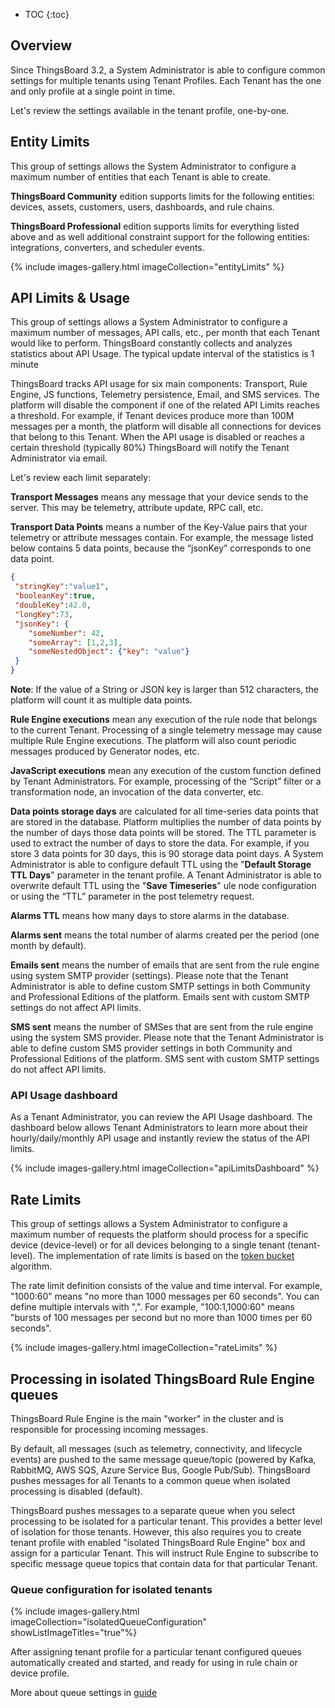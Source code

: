 
* TOC
{:toc}

## Overview

Since ThingsBoard 3.2, a System Administrator is able to configure common settings for multiple tenants using Tenant Profiles. 
Each Tenant has the one and only profile at a single point in time.

Let's review the settings available in the tenant profile, one-by-one.
 
## Entity Limits

This group of settings allows the System Administrator to configure a maximum number of entities that each Tenant is able to create.

**ThingsBoard Community** edition supports limits for the following entities: devices, assets, customers, users, dashboards, and rule chains.

**ThingsBoard Professional** edition supports limits for everything listed above and as well additional constraint support for the following entities: integrations, converters, and scheduler events.

{% include images-gallery.html imageCollection="entityLimits" %}
 
## API Limits & Usage

This group of settings allows a System Administrator to configure a maximum number of messages, API calls, etc., per month that each Tenant would like to perform. 
ThingsBoard constantly collects and analyzes statistics about API Usage. The typical update interval of the statistics is 1 minute

ThingsBoard tracks API usage for six main components: Transport, Rule Engine, JS functions, Telemetry persistence, Email, and SMS services. The platform will disable the component if one of the related API Limits reaches a threshold. 
For example, if Tenant devices produce more than 100M messages per a month, the platform will disable all connections for devices that belong to this Tenant. 
When the API usage is disabled or reaches a certain threshold (typically 80%) ThingsBoard will notify the Tenant Administrator via email.  

Let's review each limit separately:

**Transport Messages** means any message that your device sends to the server. This may be telemetry, attribute update, RPC call, etc.

**Transport Data Points** means a number of the Key-Value pairs that your telemetry or attribute messages contain. 
For example, the message listed below contains 5 data points, because the “jsonKey” corresponds to one data point.  

```json
{
 "stringKey":"value1", 
 "booleanKey":true, 
 "doubleKey":42.0, 
 "longKey":73, 
 "jsonKey": {
    "someNumber": 42,
    "someArray": [1,2,3],
    "someNestedObject": {"key": "value"}
 }
}
```

**Note**: If the value of a String or JSON key is larger than 512 characters, the platform will count it as multiple data points. 
  
**Rule Engine executions** mean any execution of the rule node that belongs to the current Tenant. Processing of a single telemetry message may cause multiple Rule Engine executions. 
The platform will also count periodic messages produced by Generator nodes, etc.

**JavaScript executions** mean any execution of the custom function defined by Tenant Administrators. For example, processing of the “Script” filter or a transformation node, an invocation of the data converter, etc.       

**Data points storage days** are calculated for all time-series data points that are stored in the database. 
Platform multiplies the number of data points by the number of days those data points will be stored. The TTL parameter is used to extract the number of days to store the data. 
For example, if you store 3 data points for 30 days, this is 90 storage data point days.
A System Administrator is able to configure default TTL using the "**Default Storage TTL Days**" parameter in the tenant profile.
A Tenant Administrator is able to overwrite default TTL using the "**Save Timeseries**" ule node configuration or using the “TTL” parameter in the post telemetry request.

**Alarms TTL** means how many days to store alarms in the database.

**Alarms sent** means the total number of alarms created per the period (one month by default).

**Emails sent** means the number of emails that are sent from the rule engine using system SMTP provider (settings). 
Please note that the Tenant Administrator is able to define custom SMTP settings in both Community and Professional Editions of the platform. 
Emails sent with custom SMTP settings do not affect API limits.  

**SMS sent** means the number of SMSes that are sent from the rule engine using the system SMS provider. 
Please note that the Tenant Administrator is able to define custom SMS provider settings in both Community and Professional Editions of the platform. 
SMS sent with custom SMTP settings do not affect API limits.

### API Usage dashboard

As a Tenant Administrator, you can review the API Usage dashboard. 
The dashboard below allows Tenant Administrators to learn more about their hourly/daily/monthly API usage and instantly review the status of the API limits. 

{% include images-gallery.html imageCollection="apiLimitsDashboard" %}

## Rate Limits

This group of settings allows a System Administrator to configure a maximum number of
requests the platform should process for a specific device (device-level) or for all devices belonging to a single tenant (tenant-level).
The implementation of rate limits is based on the [token bucket](https://en.wikipedia.org/wiki/Token_bucket) algorithm.

The rate limit definition consists of the value and time interval. For example, "1000:60" means "no more than 1000 messages per 60 seconds". 
You can define multiple intervals with ",". For example, "100:1,1000:60" means "bursts of 100 messages per second but no more than 1000 times per 60 seconds".

{% include images-gallery.html imageCollection="rateLimits" %}

## Processing in isolated ThingsBoard Rule Engine queues

ThingsBoard Rule Engine is the main "worker" in the cluster and is responsible for processing incoming messages.

By default, all messages (such as telemetry, connectivity, and lifecycle events) are pushed to the same message queue/topic (powered by Kafka, RabbitMQ, AWS SQS, Azure Service Bus, Google Pub/Sub).
ThingsBoard pushes messages for all Tenants to a common queue when isolated processing is disabled (default). 

ThingsBoard pushes messages to a separate queue when you select processing to be isolated for a particular tenant. 
This provides a better level of isolation for those tenants. However, this also requires you to create tenant profile with enabled "isolated ThingsBoard Rule Engine" box and assign for a particular Tenant. 
This will instruct Rule Engine to subscribe to specific message queue topics that contain data for that particular Tenant.

### Queue configuration for isolated tenants

{% include images-gallery.html imageCollection="isolatedQueueConfiguration" showListImageTitles="true"%}

After assigning tenant profile for a particular tenant configured queues automatically created and started, and ready
for using in rule chain or device profile.

More about queue settings in [guide](/docs/{{docsPrefix}}user-guide/rule-engine-2-5/queues/#queue-settings)
